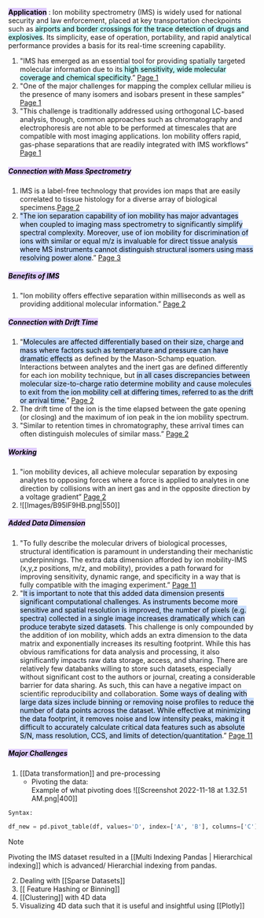 **<mark style="background: #D2B3FFA6;">Application</mark>** : Ion mobility spectrometry (IMS) is widely used for national security and law enforcement, placed at key transportation checkpoints such as <mark style="background: #ABF7F7A6;">airports and border crossings for the trace detection of drugs and explosives</mark>. Its simplicity, ease of operation, portability, and rapid analytical performance provides a basis for its real-time screening capability.

1. "IMS has emerged as an essential tool for providing spatially targeted molecular information due to its<mark style="background: #ABF7F7A6;"> high sensitivity, wide molecular coverage and chemical specificity</mark>.” [Page 1](zotero://open-pdf/library/items/EQXWBXRB?page=1&annotation=HQIIPKR4) 
2. "One of the major challenges for mapping the complex cellular milieu is the presence of many isomers and isobars present in these samples” [Page 1](zotero://open-pdf/library/items/EQXWBXRB?page=1&annotation=REKPM4KL) 
3. "This challenge is traditionally addressed using orthogonal LC-based analysis, though, common approaches such as chromatography and electrophoresis are not able to be performed at timescales that are compatible with most imaging applications. Ion mobility offers rapid, gas-phase separations that are readily integrated with IMS workflows” [Page 1](zotero://open-pdf/library/items/EQXWBXRB?page=1&annotation=5DPXULPW) 

##### **<mark style="background: #D2B3FFA6;">Connection with Mass Spectrometry</mark>**
1. IMS is a label-free technology that provides ion maps that are easily correlated to tissue histology for a diverse array of biological specimens.[Page 2](zotero://open-pdf/library/items/EQXWBXRB?page=2&annotation=FBK5FVMH) 
2. <mark style="background: #ADCCFFA6;">"The ion separation capability of ion mobility has major advantages when coupled to imaging mass spectrometry to significantly simplify spectral complexity. Moreover, use of ion mobility for discrimination of ions with similar or equal m/z is invaluable for direct tissue analysis where MS instruments cannot distinguish structural isomers using mass resolving power alone</mark>.” [Page 3](zotero://open-pdf/library/items/EQXWBXRB?page=3&annotation=FIWZENHH) 

##### **<mark style="background: #D2B3FFA6;">Benefits of IMS</mark>**
1. "Ion mobility offers effective separation within milliseconds as well as providing additional molecular information.” [Page 2](zotero://open-pdf/library/items/EQXWBXRB?page=2&annotation=MA9ELQ6F) 

##### **<mark style="background: #D2B3FFA6;">Connection with Drift Time</mark>**
1. "<mark style="background: #ADCCFFA6;">Molecules are affected differentially based on their size, charge and mass where factors such as temperature and pressure can have dramatic effects</mark> as defined by the Mason-Schamp equation. Interactions between analytes and the inert gas are defined differently for each ion mobility technique, but <mark style="background: #ADCCFFA6;">in all cases discrepancies between molecular size-to-charge ratio determine mobility and cause molecules to exit from the ion mobility cell at differing times, referred to as the drift or arrival time.</mark>” [Page 2](zotero://open-pdf/library/items/EQXWBXRB?page=2&annotation=S3YQUPL6) 
2. The drift time of the ion is the time elapsed between the gate opening (or closing) and the maximum of ion peak in the ion mobility spectrum.
3. "Similar to retention times in chromatography, these arrival times can often distinguish molecules of similar mass.” [Page 2](zotero://open-pdf/library/items/EQXWBXRB?page=2&annotation=CQIY6VYN) 

##### **<mark style="background: #D2B3FFA6;">Working</mark>**
1. "ion mobility devices, all achieve molecular separation by exposing analytes to opposing forces where a force is applied to analytes in one direction by collisions with an inert gas and in the opposite direction by a voltage gradient” [Page 2](zotero://open-pdf/library/items/EQXWBXRB?page=2&annotation=Q5FTDUX4)
2.  ![[Images/B95IF9HB.png|550]]

##### **<mark style="background: #D2B3FFA6;">Added Data Dimension</mark>**
1. "To fully describe the molecular drivers of biological processes, structural identification is paramount in understanding their mechanistic underpinnings. The extra data dimension afforded by ion mobility-IMS (x,y,z positions, m/z, and mobility), provides a path forward for improving sensitivity, dynamic range, and specificity in a way that is fully compatible with the imaging experiment.” [Page 11](zotero://open-pdf/library/items/EQXWBXRB?page=11&annotation=7G4BIKI2) 
2. "<mark style="background: #ADCCFFA6;">It is important to note that this added data dimension presents significant computational challenges. As instruments become more sensitive and spatial resolution is improved, the number of pixels (e.g. spectra) collected in a single image increases dramatically which can produce terabyte sized datasets</mark>. This challenge is only compounded by the addition of ion mobility, which adds an extra dimension to the data matrix and exponentially increases its resulting footprint. While this has obvious ramifications for data analysis and processing, it also significantly impacts raw data storage, access, and sharing. There are relatively few databanks willing to store such datasets, especially without significant cost to the authors or journal, creating a considerable barrier for data sharing. As such, this can have a negative impact on scientific reproducibility and collaboration. <mark style="background: #ADCCFFA6;">Some ways of dealing with large data sizes include binning or removing noise profiles to reduce the number of data points across the dataset. While effective at minimizing the data footprint, it removes noise and low intensity peaks, making it difficult to accurately calculate critical data features such as absolute S/N, mass resolution, CCS, and limits of detection/quantitation</mark>.” [Page 11](zotero://open-pdf/library/items/EQXWBXRB?page=11&annotation=YMTR2G4M) 


##### **<mark style="background: #D2B3FFA6;">Major Challenges</mark>**
1. [[Data transformation]] and pre-processing
	- Pivoting the data:  
Example of what pivoting does
![[Screenshot 2022-11-18 at 1.32.51 AM.png|400]]

`Syntax:`
```Python
df_new = pd.pivot_table(df, values='D', index=['A', 'B'], columns=['C'], aggfunc=np.sum, fill_value=0)
```

>[!note]
> Pivoting the IMS dataset resulted in a [[Multi Indexing Pandas | Hierarchical indexing]] which is advanced/ Hierarchial indexing from pandas. 

2. Dealing with [[Sparse Datasets]]
4. [[ Feature Hashing or Binning]]
5. [[Clustering]] with 4D data
6. Visualizing 4D data such that it is useful and insightful using [[Plotly]]
